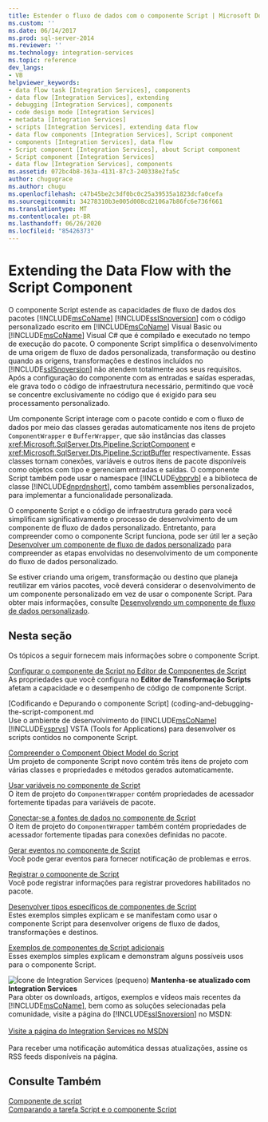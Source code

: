 ```yaml
---
title: Estender o fluxo de dados com o componente Script | Microsoft Docs
ms.custom: ''
ms.date: 06/14/2017
ms.prod: sql-server-2014
ms.reviewer: ''
ms.technology: integration-services
ms.topic: reference
dev_langs:
- VB
helpviewer_keywords:
- data flow task [Integration Services], components
- data flow [Integration Services], extending
- debugging [Integration Services], components
- code design mode [Integration Services]
- metadata [Integration Services]
- scripts [Integration Services], extending data flow
- data flow components [Integration Services], Script component
- components [Integration Services], data flow
- Script component [Integration Services], about Script component
- Script component [Integration Services]
- data flow [Integration Services], components
ms.assetid: 072bc4b8-363a-4131-87c3-240338e2fa5c
author: chugugrace
ms.author: chugu
ms.openlocfilehash: c47b45be2c3df0bc0c25a39535a1823dcfa0cefa
ms.sourcegitcommit: 34278310b3e005d008cd2106a7b86fc6e736f661
ms.translationtype: MT
ms.contentlocale: pt-BR
ms.lasthandoff: 06/26/2020
ms.locfileid: "85426373"
---
```

# <a name="extending-the-data-flow-with-the-script-component"></a>Extending the Data Flow with the Script Component
  O componente Script estende as capacidades de fluxo de dados dos pacotes [!INCLUDE[msCoName](../../../includes/msconame-md.md)] [!INCLUDE[ssISnoversion](../../../includes/ssisnoversion-md.md)] com o código personalizado escrito em [!INCLUDE[msCoName](../../../includes/msconame-md.md)] Visual Basic ou [!INCLUDE[msCoName](../../../includes/msconame-md.md)] Visual C# que é compilado e executado no tempo de execução do pacote. O componente Script simplifica o desenvolvimento de uma origem de fluxo de dados personalizada, transformação ou destino quando as origens, transformações e destinos incluídos no [!INCLUDE[ssISnoversion](../../../includes/ssisnoversion-md.md)] não atendem totalmente aos seus requisitos. Após a configuração do componente com as entradas e saídas esperadas, ele grava todo o código de infraestrutura necessário, permitindo que você se concentre exclusivamente no código que é exigido para seu processamento personalizado.  
  
 Um componente Script interage com o pacote contido e com o fluxo de dados por meio das classes geradas automaticamente nos itens de projeto `ComponentWrapper` e `BufferWrapper`, que são instâncias das classes <xref:Microsoft.SqlServer.Dts.Pipeline.ScriptComponent> e <xref:Microsoft.SqlServer.Dts.Pipeline.ScriptBuffer> respectivamente. Essas classes tornam conexões, variáveis e outros itens de pacote disponíveis como objetos com tipo e gerenciam entradas e saídas. O componente Script também pode usar o namespace [!INCLUDE[vbprvb](../../../includes/vbprvb-md.md)] e a biblioteca de classe [!INCLUDE[dnprdnshort](../../../includes/dnprdnshort-md.md)], como também assemblies personalizados, para implementar a funcionalidade personalizada.  
  
 O componente Script e o código de infraestrutura gerado para você simplificam significativamente o processo de desenvolvimento de um componente de fluxo de dados personalizado. Entretanto, para compreender como o componente Script funciona, pode ser útil ler a seção [Desenvolver um componente de fluxo de dados personalizado](../../extending-packages-custom-objects/data-flow/developing-a-custom-data-flow-component.md) para compreender as etapas envolvidas no desenvolvimento de um componente do fluxo de dados personalizado.  
  
 Se estiver criando uma origem, transformação ou destino que planeja reutilizar em vários pacotes, você deverá considerar o desenvolvimento de um componente personalizado em vez de usar o componente Script. Para obter mais informações, consulte [Desenvolvendo um componente de fluxo de dados personalizado](../../extending-packages-custom-objects/data-flow/developing-a-custom-data-flow-component.md).  
  
## <a name="in-this-section"></a>Nesta seção  
 Os tópicos a seguir fornecem mais informações sobre o componente Script.  
  
 [Configurar o componente de Script no Editor de Componentes de Script](configuring-the-script-component-in-the-script-component-editor.md)  
 As propriedades que você configura no **Editor de Transformação Scripts** afetam a capacidade e o desempenho de código de componente Script.  
  
 [Codificando e Depurando o componente Script] (coding-and-debugging-the-script-component.md  
 Use o ambiente de desenvolvimento do [!INCLUDE[msCoName](../../../includes/msconame-md.md)] [!INCLUDE[vsprvs](../../../includes/vsprvs-md.md)] VSTA (Tools for Applications) para desenvolver os scripts contidos no componente Script.  
  
 [Compreender o Component Object Model do Script](understanding-the-script-component-object-model.md)  
 Um projeto de componente Script novo contém três itens de projeto com várias classes e propriedades e métodos gerados automaticamente.  
  
 [Usar variáveis no componente de Script](using-variables-in-the-script-component.md)  
 O item de projeto do `ComponentWrapper` contém propriedades de acessador fortemente tipadas para variáveis de pacote.  
  
 [Conectar-se a fontes de dados no componente de Script](connecting-to-data-sources-in-the-script-component.md)  
 O item de projeto do `ComponentWrapper` também contém propriedades de acessador fortemente tipadas para conexões definidas no pacote.  
  
 [Gerar eventos no componente de Script](raising-events-in-the-script-component.md)  
 Você pode gerar eventos para fornecer notificação de problemas e erros.  
  
 [Registrar o componente de Script](logging-in-the-script-component.md)  
 Você pode registrar informações para registrar provedores habilitados no pacote.  
  
 [Desenvolver tipos específicos de componentes de Script](../../extending-packages-scripting-data-flow-script-component-types/developing-specific-types-of-script-components.md)  
 Estes exemplos simples explicam e se manifestam como usar o componente Script para desenvolver origens de fluxo de dados, transformações e destinos.  
  
 [Exemplos de componentes de Script adicionais](../../extending-packages-scripting-data-flow-script-component-examples/additional-script-component-examples.md)  
 Esses exemplos simples explicam e demonstram alguns possíveis usos para o componente Script.  
  
![Ícone de Integration Services (pequeno)](../../media/dts-16.gif "Ícone do Integration Services (pequeno)")  **Mantenha-se atualizado com Integration Services**<br /> Para obter os downloads, artigos, exemplos e vídeos mais recentes da [!INCLUDE[msCoName](../../../includes/msconame-md.md)], bem como as soluções selecionadas pela comunidade, visite a página do [!INCLUDE[ssISnoversion](../../../includes/ssisnoversion-md.md)] no MSDN:<br /><br /> [Visite a página do Integration Services no MSDN](https://go.microsoft.com/fwlink/?LinkId=136655)<br /><br /> Para receber uma notificação automática dessas atualizações, assine os RSS feeds disponíveis na página.  
  
## <a name="see-also"></a>Consulte Também  
 [Componente de script](../../data-flow/transformations/script-component.md)   
 [Comparando a tarefa Script e o componente Script](../comparing-the-script-task-and-the-script-component.md)  
  
  
